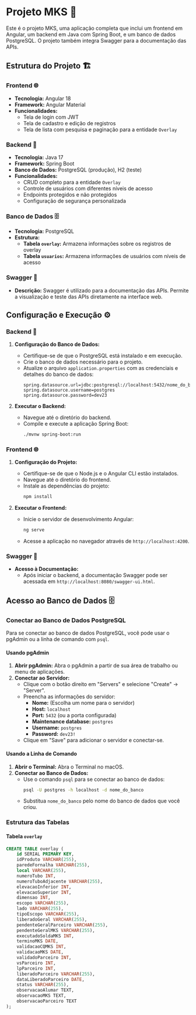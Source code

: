 # Projeto MKS 🚀

Este é o projeto MKS, uma aplicação completa que inclui um frontend em Angular, um backend em Java com Spring Boot, e um banco de dados PostgreSQL. O projeto também integra Swagger para a documentação das APIs.

## Estrutura do Projeto 🏗️

### Frontend 🌐

- **Tecnologia:** Angular 18
- **Framework:** Angular Material
- **Funcionalidades:**
    - Tela de login com JWT
    - Tela de cadastro e edição de registros
    - Tela de lista com pesquisa e paginação para a entidade `Overlay`

### Backend 🔧

- **Tecnologia:** Java 17
- **Framework:** Spring Boot
- **Banco de Dados:** PostgreSQL (produção), H2 (teste)
- **Funcionalidades:**
    - CRUD completo para a entidade `Overlay`
    - Controle de usuários com diferentes níveis de acesso
    - Endpoints protegidos e não protegidos
    - Configuração de segurança personalizada

### Banco de Dados 🗄️

- **Tecnologia:** PostgreSQL
- **Estrutura:**
    - **Tabela `overlay`:** Armazena informações sobre os registros de overlay
    - **Tabela `usuarios`:** Armazena informações de usuários com níveis de acesso

### Swagger 📜

- **Descrição:** Swagger é utilizado para a documentação das APIs. Permite a visualização e teste das APIs diretamente na interface web.

## Configuração e Execução ⚙️

### Backend 🔧

1. **Configuração do Banco de Dados:**
    - Certifique-se de que o PostgreSQL está instalado e em execução.
    - Crie o banco de dados necessário para o projeto.
    - Atualize o arquivo `application.properties` com as credenciais e detalhes do banco de dados:
      ```properties
      spring.datasource.url=jdbc:postgresql://localhost:5432/nome_do_banco
      spring.datasource.username=postgres
      spring.datasource.password=dev23
      ```

2. **Executar o Backend:**
    - Navegue até o diretório do backend.
    - Compile e execute a aplicação Spring Boot:
      ```bash
      ./mvnw spring-boot:run
      ```

### Frontend 🌐

1. **Configuração do Projeto:**
    - Certifique-se de que o Node.js e o Angular CLI estão instalados.
    - Navegue até o diretório do frontend.
    - Instale as dependências do projeto:
      ```bash
      npm install
      ```

2. **Executar o Frontend:**
    - Inicie o servidor de desenvolvimento Angular:
      ```bash
      ng serve
      ```
    - Acesse a aplicação no navegador através de `http://localhost:4200`.

### Swagger 📜

- **Acesso à Documentação:**
    - Após iniciar o backend, a documentação Swagger pode ser acessada em `http://localhost:8080/swagger-ui.html`.

## Acesso ao Banco de Dados 🗄️

### Conectar ao Banco de Dados PostgreSQL

Para se conectar ao banco de dados PostgreSQL, você pode usar o pgAdmin ou a linha de comando com `psql`.

#### Usando pgAdmin

1. **Abrir pgAdmin:** Abra o pgAdmin a partir de sua área de trabalho ou menu de aplicações.
2. **Conectar ao Servidor:**
    - Clique com o botão direito em "Servers" e selecione "Create" -> "Server".
    - Preencha as informações do servidor:
        - **Nome:** (Escolha um nome para o servidor)
        - **Host:** `localhost`
        - **Port:** `5432` (ou a porta configurada)
        - **Maintenance database:** `postgres`
        - **Username:** `postgres`
        - **Password:** `dev23!`
    - Clique em "Save" para adicionar o servidor e conectar-se.

#### Usando a Linha de Comando

1. **Abrir o Terminal:** Abra o Terminal no macOS.
2. **Conectar ao Banco de Dados:**
    - Use o comando `psql` para se conectar ao banco de dados:
      ```bash
      psql -U postgres -h localhost -d nome_do_banco
      ```
    - Substitua `nome_do_banco` pelo nome do banco de dados que você criou.

### Estrutura das Tabelas

#### Tabela `overlay`

```sql
CREATE TABLE overlay (
    id SERIAL PRIMARY KEY,
    idProduto VARCHAR(255),
    paredeFornalha VARCHAR(255),
    local VARCHAR(255),
    numeroTubo INT,
    numeroTuboAdjacente VARCHAR(255),
    elevacaoInferior INT,
    elevacaoSuperior INT,
    dimensao INT,
    escopo VARCHAR(255),
    lado VARCHAR(255),
    tipoEscopo VARCHAR(255),
    liberadoGeral VARCHAR(255),
    pendenteGeralParceiro VARCHAR(255),
    pendenteGeralMKS VARCHAR(255),
    executadoSoldaMKS INT,
    terminoMKS DATE,
    validacaoCQMKS INT,
    validacaoMKS DATE,
    validadoParceiro INT,
    vsParceiro INT,
    lpParceiro INT,
    liberadoParceiro VARCHAR(255),
    dataLiberadoParceiro DATE,
    status VARCHAR(255),
    observacaoAlumar TEXT,
    observacaoMKS TEXT,
    observacaoParceiro TEXT
);
